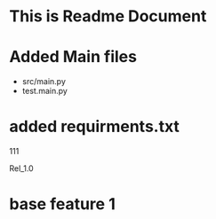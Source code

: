 # This is Readme Document

# Added Main files 

* src/main.py
* test.main.py 

# added requirments.txt 

111

Rel_1.0 

# base feature 1 
